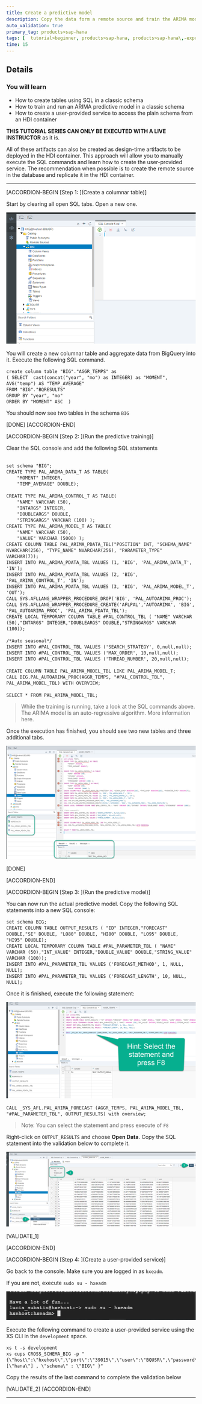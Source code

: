 ```yaml
---
title: Create a predictive model
description: Copy the data form a remote source and train the ARIMA model to create predictions based on the data in Google BigQuery.
auto_validation: true
primary_tag: products>sap-hana
tags: [  tutorial>beginner, products>sap-hana, products>sap-hana\,-express-edition, products>sap-web-ide ]
time: 15
---
```



## Details
### You will learn  
  - How to create tables using SQL in a classic schema
  - How to train and run an ARIMA predictive model in a classic schema
  - How to create a user-provided service to access the plain schema from an HDI container

**THIS TUTORIAL SERIES CAN ONLY BE EXECUTED WITH A LIVE INSTRUCTOR**  as it is.

All of these artifacts can also be created as design-time artifacts to be deployed in the HDI container. This approach will allow you to manually execute the SQL commands and learn how to create the user-provided service. The recommendation when possible is to create the remote source in the database and replicate it in the HDI container.

---

[ACCORDION-BEGIN [Step 1: ](Create a columnar table)]

Start by clearing all open SQL tabs. Open a new one.

![Clear tabs](1.png)

You will create a new columnar table and aggregate data from BigQuery into it.  Execute the following SQL command.

```text
create column table "BIG"."AGGR_TEMPS" as
( SELECT  cast(concat("year", "mo") as INTEGER) as "MOMENT", AVG("temp") AS "TEMP_AVERAGE"
FROM "BIG"."BQRESULTS"
GROUP BY "year", "mo"
ORDER BY "MOMENT" ASC  )

```

You should now see two tables in the schema `BIG`


[DONE]
[ACCORDION-END]

[ACCORDION-BEGIN [Step 2: ](Run the predictive training)]

Clear the SQL console and add the following SQL statements

```text

set schema "BIG";
CREATE TYPE PAL_ARIMA_DATA_T AS TABLE(
    "MOMENT" INTEGER,
	"TEMP_AVERAGE" DOUBLE);

CREATE TYPE PAL_ARIMA_CONTROL_T AS TABLE(
    "NAME" VARCHAR (50),
    "INTARGS" INTEGER,
    "DOUBLEARGS" DOUBLE,
	"STRINGARGS" VARCHAR (100) );
CREATE TYPE PAL_ARIMA_MODEL_T AS TABLE(
    "NAME" VARCHAR (50),
    "VALUE" VARCHAR (5000) );
CREATE COLUMN TABLE PAL_ARIMA_PDATA_TBL("POSITION" INT, "SCHEMA_NAME" NVARCHAR(256), "TYPE_NAME" NVARCHAR(256), "PARAMETER_TYPE" VARCHAR(7));
INSERT INTO PAL_ARIMA_PDATA_TBL VALUES (1, 'BIG', 'PAL_ARIMA_DATA_T', 'IN');
INSERT INTO PAL_ARIMA_PDATA_TBL VALUES (2, 'BIG', 'PAL_ARIMA_CONTROL_T', 'IN');
INSERT INTO PAL_ARIMA_PDATA_TBL VALUES (3, 'BIG', 'PAL_ARIMA_MODEL_T', 'OUT');
CALL SYS.AFLLANG_WRAPPER_PROCEDURE_DROP('BIG', 'PAL_AUTOARIMA_PROC');
CALL SYS.AFLLANG_WRAPPER_PROCEDURE_CREATE('AFLPAL','AUTOARIMA', 'BIG', 'PAL_AUTOARIMA_PROC', 'PAL_ARIMA_PDATA_TBL');		
CREATE LOCAL TEMPORARY COLUMN TABLE #PAL_CONTROL_TBL ( "NAME" VARCHAR (50),"INTARGS" INTEGER,"DOUBLEARGS" DOUBLE,"STRINGARGS" VARCHAR (100));

/*Auto seasonal*/
INSERT INTO #PAL_CONTROL_TBL VALUES ('SEARCH_STRATEGY', 0,null,null);
INSERT INTO #PAL_CONTROL_TBL VALUES ('MAX_ORDER', 10,null,null);
INSERT INTO #PAL_CONTROL_TBL VALUES ('THREAD_NUMBER', 20,null,null);

CREATE COLUMN TABLE PAL_ARIMA_MODEL_TBL LIKE PAL_ARIMA_MODEL_T;
CALL BIG.PAL_AUTOARIMA_PROC(AGGR_TEMPS, "#PAL_CONTROL_TBL", PAL_ARIMA_MODEL_TBL) WITH OVERVIEW;

SELECT * FROM PAL_ARIMA_MODEL_TBL;
```

>While the training is running, take a look at the SQL commands above.
The ARIMA model is an auto-regressive algorithm. More information here.

Once the execution has finished, you should see two new tables and three additional tabs.

![New training](3.png)

[DONE]

[ACCORDION-END]


[ACCORDION-BEGIN [Step 3: ](Run the predictive model)]

You can now run the actual predictive model. Copy the following SQL statements into a new SQL console:

```text
set schema BIG;
CREATE COLUMN TABLE OUTPUT_RESULTS ( "ID" INTEGER,"FORECAST" DOUBLE,"SE" DOUBLE, "LO80" DOUBLE, "HI80" DOUBLE, "LO95" DOUBLE, "HI95" DOUBLE);
CREATE LOCAL TEMPORARY COLUMN TABLE #PAL_PARAMETER_TBL ( "NAME" VARCHAR (50),"INT_VALUE" INTEGER,"DOUBLE_VALUE" DOUBLE,"STRING_VALUE" VARCHAR (100));
INSERT INTO #PAL_PARAMETER_TBL VALUES ('FORECAST_METHOD', 1, NULL, NULL);
INSERT INTO #PAL_PARAMETER_TBL VALUES ('FORECAST_LENGTH', 10, NULL, NULL);
```
Once it is finished, execute the following statement:

![New training](4.png)

```text
CALL _SYS_AFL.PAL_ARIMA_FORECAST (AGGR_TEMPS, PAL_ARIMA_MODEL_TBL, "#PAL_PARAMETER_TBL", OUTPUT_RESULTS) with overview;
```
> Note: You can select the statement and press execute of `F8`

Right-click on `OUTPUT_RESULTS` and choose **Open Data**. Copy the SQL statement into the validation below to complete it.

![New training](5.png)

[VALIDATE_1]

[ACCORDION-END]

[ACCORDION-BEGIN [Step 4: ](Create a user-provided service)]

Go back to the console. Make sure you are logged in as `hxeadm`.

If you are not, execute `sudo su - hxeadm`

![New training](6.png)

Execute the following command to create a user-provided service using the XS CLI in the `development` space.

```
xs t -s development
xs cups CROSS_SCHEMA_BIG -p "{\"host\":\"hxehost\",\"port\":\"39015\",\"user\":\"BQUSR\",\"password\":\"HanaRocks1\",\"driver\":\"com.sap.db.jdbc.Driver\",\"tags\":[\"hana\"] , \"schema\" : \"BIG\" }"
```

Copy the results of the last command to complete the validation below


[VALIDATE_2]
[ACCORDION-END]

---
